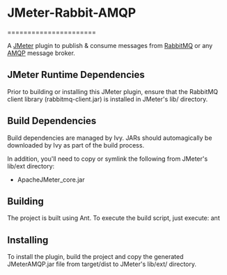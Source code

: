 # JMeter-Rabbit-AMQP #
======================

A [JMeter](http://jmeter.apache.org/) plugin to publish & consume messages from [RabbitMQ](http://www.rabbitmq.com/) or any [AMQP](http://www.amqp.org/) message broker.


JMeter Runtime Dependencies
---------------------------

Prior to building or installing this JMeter plugin, ensure that the RabbitMQ client library (rabbitmq-client.jar) is installed in JMeter's lib/ directory.


Build Dependencies
------------------

Build dependencies are managed by Ivy. JARs should automagically be downloaded by Ivy as part of the build process.

In addition, you'll need to copy or symlink the following from JMeter's lib/ext directory:
* ApacheJMeter_core.jar


Building
--------

The project is built using Ant. To execute the build script, just execute:
    ant


Installing
----------

To install the plugin, build the project and copy the generated JMeterAMQP.jar file from target/dist to JMeter's lib/ext/ directory.
